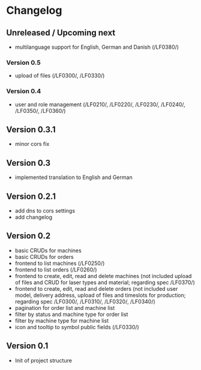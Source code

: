 # Changelog

## Unreleased / Upcoming next

* multilanguage support for English, German and Danish (/LF0380/)

### Version 0.5

* upload of files (/LF0300/, /LF0330/)

### Version 0.4

* user and role management (/LF0210/, /LF0220/, /LF0230/, /LF0240/, /LF0350/, /LF0360/)

## Version 0.3.1

* minor cors fix

## Version 0.3

* implemented translation to English and German

## Version 0.2.1

* add dns to cors settings
* add changelog

## Version 0.2

* basic CRUDs for machines
* basic CRUDs for orders
* frontend to list machines (/LF0250/)
* frontend to list orders (/LF0260/)
* frontend to create, edit, read and delete machines (not included upload of files and CRUD for laser types and material; regarding spec /LF0370/)
* frontend to create, edit, read and delete orders (not included user model, delivery address, upload of files and timeslots for production; regarding spec /LF0300/, /LF0310/, /LF0320/, /LF0340/)
* pagination for order list and machine list
* filter by status and machine type for order list
* filter by machine type for machine list
* icon and tooltip to symbol public fields (/LF0330/)

## Version 0.1

* Init of project structure